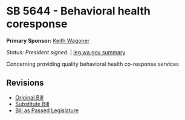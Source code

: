 # SB 5644 - Behavioral health coresponse
**Primary Sponsor:** [Keith Wagoner](/person/leg/keith.wagoner.md)

*Status: President signed.* | [leg.wa.gov summary](https://app.leg.wa.gov/billsummary?BillNumber=5644&Year=2021)

Concerning providing quality behavioral health co-response services

## Revisions
* [Original Bill](1/)
* [Substitute Bill](S/)
* [Bill as Passed Legislature](S.PL/)